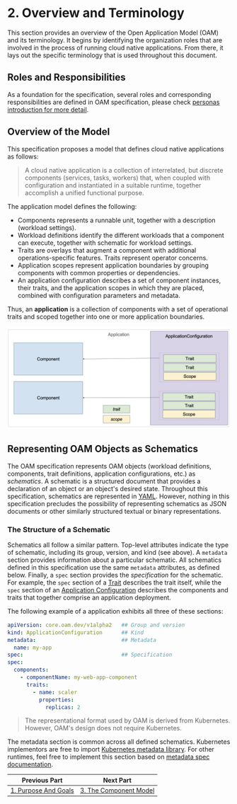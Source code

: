 # 2. Overview and Terminology

This section provides an overview of the Open Application Model (OAM) and its terminology. It begins by identifying the organization roles that are involved in the process of running cloud native applications. From there, it lays out the specific terminology that is used throughout this document.

## Roles and Responsibilities

As a foundation for the specification, several roles and corresponding responsibilities are defined in OAM specification, please check [personas introduction for more detail](./introduction.md). 

## Overview of the Model

This specification proposes a model that defines cloud native applications as follows:

> A cloud native application is a collection of interrelated, but discrete components (services, tasks, workers) that, when coupled with configuration and instantiated in a suitable runtime, together accomplish a unified functional purpose.

The application model defines the following:

- Components represents a runnable unit, together with a description (workload settings).
- Workload definitions identify the different workloads that a component can execute, together with schematic for workload settings.
- Traits are overlays that augment a component with additional operations-specific features. Traits represent operator concerns.
- Application scopes represent application boundaries by grouping components with common properties or dependencies.
- An application configuration describes a set of component instances, their traits, and the application scopes in which they are placed, combined with configuration parameters and metadata.

Thus, an **application** is a collection of components with a set of operational traits and scoped together into one or more application boundaries.

![alt](./assets/overview.png)

## Representing OAM Objects as Schematics

The OAM specification represents OAM objects (workload definitions, components, trait definitions, application configurations, etc.) as _schematics_. A schematic is a structured document that provides a declaration of an object or an object's desired state. Throughout this specification, schematics are represented in [YAML](https://yaml.org/). However, nothing in this specification precludes the possibility of representing schematics as JSON documents or other similarly structured textual or binary representations.

### The Structure of a Schematic

Schematics all follow a similar pattern. Top-level attributes indicate the type of schematic, including its group, version, and kind (see above). A `metadata` section provides information about a particular schematic. All schematics defined in this specification use the same `metadata` attributes, as defined below. Finally, a `spec` section provides the _specification_ for the schematic. For example, the `spec` section of a [Trait](6.traits.md) describes the trait itself, while the `spec` section of an [Application Configuration](7.application_configuration.md) describes the components and traits that together comprise an application deployment.

The following example of a application exhibits all three of these sections:

```yaml
apiVersion: core.oam.dev/v1alpha2   ## Group and version
kind: ApplicationConfiguration      ## Kind
metadata:                           ## Metadata
  name: my-app
spec:                               ## Specification
spec:
  components:
    - componentName: my-web-app-component
      traits:
        - name: scaler
          properties:
            replicas: 2
```

> The representational format used by OAM is derived from Kubernetes. However, OAM's design does not require Kubernetes.

The metadata section is common across all defined schematics. Kubernetes implementors are free to import [Kubernetes metadata library](https://github.com/kubernetes/apimachinery/blob/master/pkg/apis/meta/v1/types.go). For other runtimes, feel free to implement this section based on [metadata spec documentation](./metadata.md).

| Previous Part        | Next Part          |
| ------------- |-------------|
|[1. Purpose And Goals](1.purpose_and_goals.md)| [3. The Component Model](3.component.md)|
